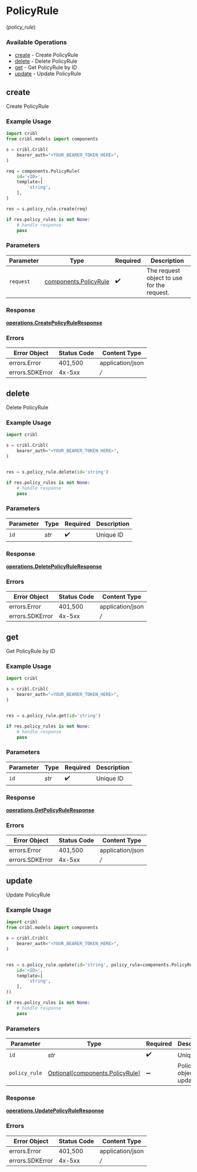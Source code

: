 # PolicyRule
(*policy_rule*)

### Available Operations

* [create](#create) - Create PolicyRule
* [delete](#delete) - Delete PolicyRule
* [get](#get) - Get PolicyRule by ID
* [update](#update) - Update PolicyRule

## create

Create PolicyRule

### Example Usage

```python
import cribl
from cribl.models import components

s = cribl.Cribl(
    bearer_auth="<YOUR_BEARER_TOKEN_HERE>",
)

req = components.PolicyRule(
    id='<ID>',
    template=[
        'string',
    ],
)

res = s.policy_rule.create(req)

if res.policy_rules is not None:
    # handle response
    pass
```

### Parameters

| Parameter                                                      | Type                                                           | Required                                                       | Description                                                    |
| -------------------------------------------------------------- | -------------------------------------------------------------- | -------------------------------------------------------------- | -------------------------------------------------------------- |
| `request`                                                      | [components.PolicyRule](../../models/components/policyrule.md) | :heavy_check_mark:                                             | The request object to use for the request.                     |


### Response

**[operations.CreatePolicyRuleResponse](../../models/operations/createpolicyruleresponse.md)**
### Errors

| Error Object     | Status Code      | Content Type     |
| ---------------- | ---------------- | ---------------- |
| errors.Error     | 401,500          | application/json |
| errors.SDKError  | 4x-5xx           | */*              |

## delete

Delete PolicyRule

### Example Usage

```python
import cribl

s = cribl.Cribl(
    bearer_auth="<YOUR_BEARER_TOKEN_HERE>",
)


res = s.policy_rule.delete(id='string')

if res.policy_rules is not None:
    # handle response
    pass
```

### Parameters

| Parameter          | Type               | Required           | Description        |
| ------------------ | ------------------ | ------------------ | ------------------ |
| `id`               | *str*              | :heavy_check_mark: | Unique ID          |


### Response

**[operations.DeletePolicyRuleResponse](../../models/operations/deletepolicyruleresponse.md)**
### Errors

| Error Object     | Status Code      | Content Type     |
| ---------------- | ---------------- | ---------------- |
| errors.Error     | 401,500          | application/json |
| errors.SDKError  | 4x-5xx           | */*              |

## get

Get PolicyRule by ID

### Example Usage

```python
import cribl

s = cribl.Cribl(
    bearer_auth="<YOUR_BEARER_TOKEN_HERE>",
)


res = s.policy_rule.get(id='string')

if res.policy_rules is not None:
    # handle response
    pass
```

### Parameters

| Parameter          | Type               | Required           | Description        |
| ------------------ | ------------------ | ------------------ | ------------------ |
| `id`               | *str*              | :heavy_check_mark: | Unique ID          |


### Response

**[operations.GetPolicyRuleResponse](../../models/operations/getpolicyruleresponse.md)**
### Errors

| Error Object     | Status Code      | Content Type     |
| ---------------- | ---------------- | ---------------- |
| errors.Error     | 401,500          | application/json |
| errors.SDKError  | 4x-5xx           | */*              |

## update

Update PolicyRule

### Example Usage

```python
import cribl
from cribl.models import components

s = cribl.Cribl(
    bearer_auth="<YOUR_BEARER_TOKEN_HERE>",
)


res = s.policy_rule.update(id='string', policy_rule=components.PolicyRule(
    id='<ID>',
    template=[
        'string',
    ],
))

if res.policy_rules is not None:
    # handle response
    pass
```

### Parameters

| Parameter                                                                | Type                                                                     | Required                                                                 | Description                                                              |
| ------------------------------------------------------------------------ | ------------------------------------------------------------------------ | ------------------------------------------------------------------------ | ------------------------------------------------------------------------ |
| `id`                                                                     | *str*                                                                    | :heavy_check_mark:                                                       | Unique ID                                                                |
| `policy_rule`                                                            | [Optional[components.PolicyRule]](../../models/components/policyrule.md) | :heavy_minus_sign:                                                       | PolicyRule object to be updated                                          |


### Response

**[operations.UpdatePolicyRuleResponse](../../models/operations/updatepolicyruleresponse.md)**
### Errors

| Error Object     | Status Code      | Content Type     |
| ---------------- | ---------------- | ---------------- |
| errors.Error     | 401,500          | application/json |
| errors.SDKError  | 4x-5xx           | */*              |
